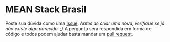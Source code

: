 # MEAN Stack Brasil

Poste sua dúvida como uma [Issue](https://github.com/meanstackbrasil/MEAN-Stack/issues).
*Antes de criar uma nova, verifique se já não existe algo parecido. ;)*
A pergunta será respondida em forma de código e todos podem ajudar basta mandar um [pull request](https://github.com/meanstackbrasil/MEAN-Stack/pulls).
